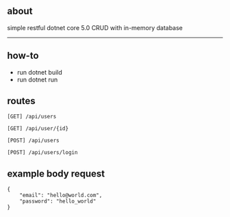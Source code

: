 ## about
simple restful dotnet core 5.0 CRUD with in-memory database

---

## how-to
* run dotnet build
* run dotnet run

## routes
```[GET] /api/users```

```[GET] /api/user/{id}```

```[POST] /api/users```

```[POST] /api/users/login```


## example body request
```
{
    "email": "hello@world.com",
    "password": "hello_world"
}
```